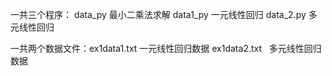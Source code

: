 一共三个程序：
             data_py  最小二乘法求解       data1_py 一元线性回归         data_2.py 多元线性回归
             
一共两个数据文件：ex1data1.txt 一元线性回归数据  ex1data2.txt    多元线性回归数据
             
  
          
